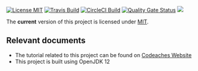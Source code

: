 [![License MIT][MIT badge]][MIT]
[![Travis Build][Travis badge]][Travis]
[![CircleCI Build][CircleCI badge]][CircleCI]
[![Quality Gate Status][Quality Gate Status badge]][Quality Gate]
[![][Paypal Donate Img]][Paypal Donate Link]

The **current** version of this project is licensed under [MIT].

## Relevant documents

- The tutorial related to this project can be found on [Codeaches Website]
- This project is built using OpenJDK 12

[MIT badge]: https://img.shields.io/:license-MIT%202.0-blue.svg
[MIT]: https://opensource.org/licenses/mit-license.php

[Paypal Donate Img]: https://www.paypalobjects.com/en_US/i/btn/btn_donate_SM.gif
[Paypal Donate Link]: https://www.paypal.com/cgi-bin/webscr?cmd=_donations&business=FLER29DWAYJ58&currency_code=USD&source=url

[Codeaches Website]: https://codeaches.com

[Travis badge]: https://img.shields.io/travis/codeaches/config-client-pcf-app/master.svg?label=Travis%20Code%20Build&style=flat
[Travis]: https://travis-ci.org/codeaches/config-client-pcf-app/builds

[CircleCI badge]: https://circleci.com/gh/codeaches/config-client-pcf-app.svg?style=svg
[CircleCI]: https://circleci.com/gh/codeaches/config-client-pcf-app

[Quality Gate Status badge]: https://sonarcloud.io/api/project_badges/measure?project=com.codeaches%3Aconfig-client-pcf-app&metric=alert_status
[Quality Gate]: https://sonarcloud.io/dashboard?id=com.codeaches%3Aconfig-client-pcf-app

